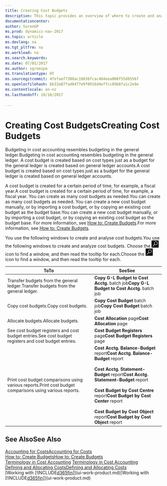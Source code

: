 ```yaml
---
title: Creating Cost Budgets
description: This topic provides an overview of where to create and analyse cost budgets.
documentationcenter: 
author: SorenGP
ms.prod: dynamics-nav-2017
ms.topic: article
ms.devlang: na
ms.tgt_pltfrm: na
ms.workload: na
ms.search.keywords: 
ms.date: 07/01/2017
ms.author: sgroespe
ms.translationtype: HT
ms.sourcegitcommit: 4fefaef7380ac10836fcac404eea006f55d8556f
ms.openlocfilehash: bb33a87fad0477e9f0916d4effcc89b8fa1c2e9e
ms.contentlocale: en-nz
ms.lasthandoff: 10/16/2017

---
```

# <a name="creating-cost-budgets"></a><span data-ttu-id="f7f95-103">Creating Cost Budgets</span><span class="sxs-lookup"><span data-stu-id="f7f95-103">Creating Cost Budgets</span></span>
<span data-ttu-id="f7f95-104">Budgeting in cost accounting resembles budgeting in the general ledger.</span><span class="sxs-lookup"><span data-stu-id="f7f95-104">Budgeting in cost accounting resembles budgeting in the general ledger.</span></span> <span data-ttu-id="f7f95-105">A cost budget is created based on cost types just as a budget for the general ledger is created based on general ledger accounts.</span><span class="sxs-lookup"><span data-stu-id="f7f95-105">A cost budget is created based on cost types just as a budget for the general ledger is created based on general ledger accounts.</span></span>  

<span data-ttu-id="f7f95-106">A cost budget is created for a certain period of time, for example, a fiscal year.</span><span class="sxs-lookup"><span data-stu-id="f7f95-106">A cost budget is created for a certain period of time, for example, a fiscal year.</span></span> <span data-ttu-id="f7f95-107">You can create as many cost budgets as needed.</span><span class="sxs-lookup"><span data-stu-id="f7f95-107">You can create as many cost budgets as needed.</span></span> <span data-ttu-id="f7f95-108">You can create a new cost budget manually, or by importing a cost budget, or by copying an existing cost budget as the budget base.</span><span class="sxs-lookup"><span data-stu-id="f7f95-108">You can create a new cost budget manually, or by importing a cost budget, or by copying an existing cost budget as the budget base.</span></span> <span data-ttu-id="f7f95-109">For more information, see [How to: Create Budgets](finance-how-create-budgets.md).</span><span class="sxs-lookup"><span data-stu-id="f7f95-109">For more information, see [How to: Create Budgets](finance-how-create-budgets.md).</span></span>

<span data-ttu-id="f7f95-110">You use the following windows to create and analyse cost budgets.</span><span class="sxs-lookup"><span data-stu-id="f7f95-110">You use the following windows to create and analyze cost budgets.</span></span> <span data-ttu-id="f7f95-111">Choose the ![Search for Page or Report](media/ui-search/search_small.png "Search for Page or Report icon") icon to find a window, and then read the tooltip for each.</span><span class="sxs-lookup"><span data-stu-id="f7f95-111">Choose the ![Search for Page or Report](media/ui-search/search_small.png "Search for Page or Report icon") icon to find a window, and then read the tooltip for each.</span></span>

|<span data-ttu-id="f7f95-112">To</span><span class="sxs-lookup"><span data-stu-id="f7f95-112">To</span></span>|<span data-ttu-id="f7f95-113">See</span><span class="sxs-lookup"><span data-stu-id="f7f95-113">See</span></span>|  
|--------|---------|  
|<span data-ttu-id="f7f95-114">Transfer budgets from the general ledger.</span><span class="sxs-lookup"><span data-stu-id="f7f95-114">Transfer budgets from the general ledger.</span></span>|<span data-ttu-id="f7f95-115">**Copy G-L Budget to Cost Acctg.** batch job</span><span class="sxs-lookup"><span data-stu-id="f7f95-115">**Copy G-L Budget to Cost Acctg.** batch job</span></span>|  
|<span data-ttu-id="f7f95-116">Copy cost budgets.</span><span class="sxs-lookup"><span data-stu-id="f7f95-116">Copy cost budgets.</span></span>|<span data-ttu-id="f7f95-117">**Copy Cost Budget** batch job</span><span class="sxs-lookup"><span data-stu-id="f7f95-117">**Copy Cost Budget** batch job</span></span>|  
|<span data-ttu-id="f7f95-118">Allocate budgets.</span><span class="sxs-lookup"><span data-stu-id="f7f95-118">Allocate budgets.</span></span>|<span data-ttu-id="f7f95-119">**Cost Allocation** page</span><span class="sxs-lookup"><span data-stu-id="f7f95-119">**Cost Allocation** page</span></span>|  
|<span data-ttu-id="f7f95-120">See cost budget registers and cost budget entries.</span><span class="sxs-lookup"><span data-stu-id="f7f95-120">See cost budget registers and cost budget entries.</span></span>|<span data-ttu-id="f7f95-121">**Cost Budget Registers** page</span><span class="sxs-lookup"><span data-stu-id="f7f95-121">**Cost Budget Registers** page</span></span>|  
|<span data-ttu-id="f7f95-122">Print cost budget comparisons using various reports.</span><span class="sxs-lookup"><span data-stu-id="f7f95-122">Print cost budget comparisons using various reports.</span></span>|<span data-ttu-id="f7f95-123">**Cost Acctg. Balance-Budget** report</span><span class="sxs-lookup"><span data-stu-id="f7f95-123">**Cost Acctg. Balance-Budget** report</span></span><br /><br /> <span data-ttu-id="f7f95-124">**Cost Acctg. Statement-Budget** report</span><span class="sxs-lookup"><span data-stu-id="f7f95-124">**Cost Acctg. Statement-Budget** report</span></span><br /><br /> <span data-ttu-id="f7f95-125">**Cost Budget by Cost Centre** report</span><span class="sxs-lookup"><span data-stu-id="f7f95-125">**Cost Budget by Cost Center** report</span></span><br /><br /> <span data-ttu-id="f7f95-126">**Cost Budget by Cost Object** report</span><span class="sxs-lookup"><span data-stu-id="f7f95-126">**Cost Budget by Cost Object** report</span></span>|  

## <a name="see-also"></a><span data-ttu-id="f7f95-127">See Also</span><span class="sxs-lookup"><span data-stu-id="f7f95-127">See Also</span></span>  
[<span data-ttu-id="f7f95-128">Accounting for Costs</span><span class="sxs-lookup"><span data-stu-id="f7f95-128">Accounting for Costs</span></span>](finance-manage-cost-accounting.md)  
[<span data-ttu-id="f7f95-129">How to: Create Budgets</span><span class="sxs-lookup"><span data-stu-id="f7f95-129">How to: Create Budgets</span></span>](finance-how-create-budgets.md)  
<span data-ttu-id="f7f95-130">[Terminology in Cost Accounting](finance-terminology-in-cost-accounting.md) </span><span class="sxs-lookup"><span data-stu-id="f7f95-130">[Terminology in Cost Accounting](finance-terminology-in-cost-accounting.md) </span></span>  
[<span data-ttu-id="f7f95-131">Defining and Allocating Costs</span><span class="sxs-lookup"><span data-stu-id="f7f95-131">Defining and Allocating Costs</span></span>](finance-define-and-allocate-costs.md)  
<span data-ttu-id="f7f95-132">[Working with [!INCLUDE[d365fin](includes/d365fin_md.md)]](ui-work-product.md)</span><span class="sxs-lookup"><span data-stu-id="f7f95-132">[Working with [!INCLUDE[d365fin](includes/d365fin_md.md)]](ui-work-product.md)</span></span>

